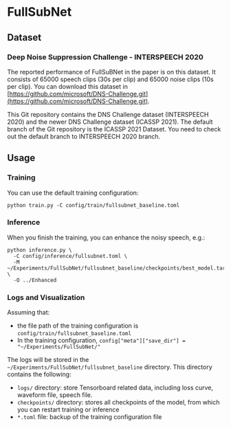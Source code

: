 # FullSubNet

## Dataset

### Deep Noise Suppression Challenge - INTERSPEECH 2020

The reported performance of FullSuBNet in the paper is on this dataset. It consists of 65000 speech clips (30s per clip) and 65000 noise clips (10s
per clip). You can download this dataset in [https://github.com/microsoft/DNS-Challenge.git](https://github.com/microsoft/DNS-Challenge.git).

This Git repository contains the DNS Challenge dataset (INTERSPEECH 2020) and the newer DNS Challenge dataset (ICASSP 2021). The default branch of the
Git repository is the ICASSP 2021 Dataset. You need to check out the default branch to INTERSPEECH 2020 branch.

## Usage

### Training

You can use the default training configuration:

```shell
python train.py -C config/train/fullsubnet_baseline.toml
```

### Inference

When you finish the training, you can enhance the noisy speech, e.g.:

```shell
python inference.py \
  -C config/inference/fullsubnet.toml \
  -M ~/Experiments/FullSubNet/fullsubnet_baseline/checkpoints/best_model.tar \
  -O ../Enhanced
```

### Logs and Visualization

Assuming that:

- the file path of the training configuration is `config/train/fullsubnet_baseline.toml`
- In the training configuration, `config["meta"]["save_dir"] = "~/Experiments/FullSubNet/"`

The logs will be stored in the `~/Experiments/FullSubNet/fullsubnet_baseline` directory. This directory contains the following:

- `logs/` directory: store Tensorboard related data, including loss curve, waveform file, speech file.
- `checkpoints/` directory: stores all checkpoints of the model, from which you can restart training or inference
- `*.toml` file: backup of the training configuration file

